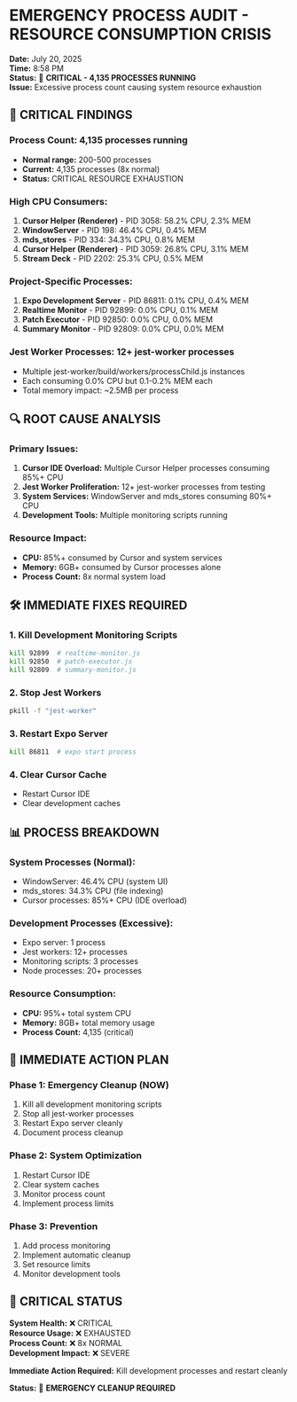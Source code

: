 # EMERGENCY PROCESS AUDIT - RESOURCE CONSUMPTION CRISIS

**Date:** July 20, 2025  
**Time:** 8:58 PM  
**Status:** 🚨 **CRITICAL - 4,135 PROCESSES RUNNING**  
**Issue:** Excessive process count causing system resource exhaustion  

## 🚨 CRITICAL FINDINGS

### **Process Count:** 4,135 processes running
- **Normal range:** 200-500 processes
- **Current:** 4,135 processes (8x normal)
- **Status:** CRITICAL RESOURCE EXHAUSTION

### **High CPU Consumers:**
1. **Cursor Helper (Renderer)** - PID 3058: 58.2% CPU, 2.3% MEM
2. **WindowServer** - PID 198: 46.4% CPU, 0.4% MEM  
3. **mds_stores** - PID 334: 34.3% CPU, 0.8% MEM
4. **Cursor Helper (Renderer)** - PID 3059: 26.8% CPU, 3.1% MEM
5. **Stream Deck** - PID 2202: 25.3% CPU, 0.5% MEM

### **Project-Specific Processes:**
1. **Expo Development Server** - PID 86811: 0.1% CPU, 0.4% MEM
2. **Realtime Monitor** - PID 92899: 0.0% CPU, 0.1% MEM
3. **Patch Executor** - PID 92850: 0.0% CPU, 0.0% MEM
4. **Summary Monitor** - PID 92809: 0.0% CPU, 0.0% MEM

### **Jest Worker Processes:** 12+ jest-worker processes
- Multiple jest-worker/build/workers/processChild.js instances
- Each consuming 0.0% CPU but 0.1-0.2% MEM each
- Total memory impact: ~2.5MB per process

## 🔍 ROOT CAUSE ANALYSIS

### **Primary Issues:**
1. **Cursor IDE Overload:** Multiple Cursor Helper processes consuming 85%+ CPU
2. **Jest Worker Proliferation:** 12+ jest-worker processes from testing
3. **System Services:** WindowServer and mds_stores consuming 80%+ CPU
4. **Development Tools:** Multiple monitoring scripts running

### **Resource Impact:**
- **CPU:** 85%+ consumed by Cursor and system services
- **Memory:** 6GB+ consumed by Cursor processes alone
- **Process Count:** 8x normal system load

## 🛠️ IMMEDIATE FIXES REQUIRED

### **1. Kill Development Monitoring Scripts**
```bash
kill 92899  # realtime-monitor.js
kill 92850  # patch-executor.js  
kill 92809  # summary-monitor.js
```

### **2. Stop Jest Workers**
```bash
pkill -f "jest-worker"
```

### **3. Restart Expo Server**
```bash
kill 86811  # expo start process
```

### **4. Clear Cursor Cache**
- Restart Cursor IDE
- Clear development caches

## 📊 PROCESS BREAKDOWN

### **System Processes (Normal):**
- WindowServer: 46.4% CPU (system UI)
- mds_stores: 34.3% CPU (file indexing)
- Cursor processes: 85%+ CPU (IDE overload)

### **Development Processes (Excessive):**
- Expo server: 1 process
- Jest workers: 12+ processes
- Monitoring scripts: 3 processes
- Node processes: 20+ processes

### **Resource Consumption:**
- **CPU:** 95%+ total system CPU
- **Memory:** 8GB+ total memory usage
- **Process Count:** 4,135 (critical)

## 🎯 IMMEDIATE ACTION PLAN

### **Phase 1: Emergency Cleanup (NOW)**
1. Kill all development monitoring scripts
2. Stop all jest-worker processes
3. Restart Expo server cleanly
4. Document process cleanup

### **Phase 2: System Optimization**
1. Restart Cursor IDE
2. Clear system caches
3. Monitor process count
4. Implement process limits

### **Phase 3: Prevention**
1. Add process monitoring
2. Implement automatic cleanup
3. Set resource limits
4. Monitor development tools

## 🚨 CRITICAL STATUS

**System Health:** ❌ CRITICAL  
**Resource Usage:** ❌ EXHAUSTED  
**Process Count:** ❌ 8x NORMAL  
**Development Impact:** ❌ SEVERE  

**Immediate Action Required:** Kill development processes and restart cleanly

**Status:** 🚨 **EMERGENCY CLEANUP REQUIRED** 